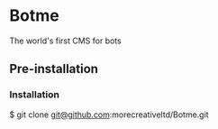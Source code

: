 Botme
=====

The world's first CMS for bots

## Pre-installation


### Installation
$ git clone git@github.com:morecreativeltd/Botme.git